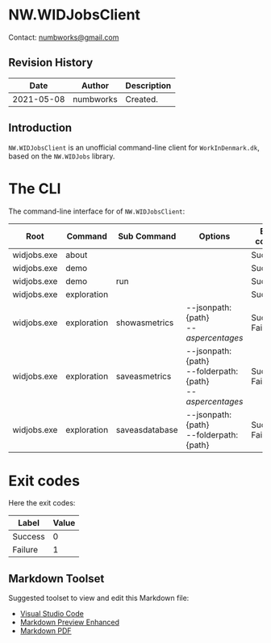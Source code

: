 # NW.WIDJobsClient
Contact: numbworks@gmail.com

## Revision History

| Date | Author | Description |
|---|---|---|
| 2021-05-08 | numbworks | Created. |

## Introduction

`NW.WIDJobsClient` is an unofficial command-line client for `WorkInDenmark.dk`, based on the `NW.WIDJobs` library.

# The CLI

The command-line interface for of `NW.WIDJobsClient`:

|Root|Command|Sub Command|Options|Exit codes|
|---|---|---|---|---|
|widjobs.exe|about|||Success|
|widjobs.exe|demo|||Success|
|widjobs.exe|demo|run||Success|
|widjobs.exe|exploration|||Success|
|widjobs.exe|exploration|showasmetrics|--jsonpath:{path} <br />*--aspercentages*|Success<br />Failure|
|widjobs.exe|exploration|saveasmetrics|--jsonpath:{path}<br />--folderpath:{path} <br />*--aspercentages*|Success<br />Failure|
|widjobs.exe|exploration|saveasdatabase|--jsonpath:{path}<br />--folderpath:{path}|Success<br />Failure|

# Exit codes

Here the exit codes:

|Label|Value|
|---|---|
|Success|0|
|Failure|1|


## Markdown Toolset

Suggested toolset to view and edit this Markdown file:

- [Visual Studio Code](https://code.visualstudio.com/)
- [Markdown Preview Enhanced](https://marketplace.visualstudio.com/items?itemName=shd101wyy.markdown-preview-enhanced)
- [Markdown PDF](https://marketplace.visualstudio.com/items?itemName=yzane.markdown-pdf)